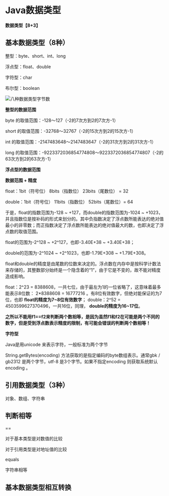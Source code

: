 # Java数据类型

**数据类型【8+3】**



## 基本数据类型（8种）

整型：byte、short、int、long

浮点型：float、double

字符型：char

布尔型：boolean

![八种数据类型字节数](https://pic4.zhimg.com/80/v2-a4de2da2942089375382858919e3ae63_720w.png)



**整型的数据范围**

byte 的取值范围：-128～127（-2的7次方到2的7次方-1）

short 的取值范围：-32768～32767（-2的15次方到2的15次方-1）

int 的取值范围：-2147483648～2147483647（-2的31次方到2的31次方-1）

long 的取值范围：-9223372036854774808～9223372036854774807（-2的63次方到2的63次方-1）

**浮点型的数据范围**

**数据范围 + 精度**

float：1bit（符号位） 8bits（指数位） 23bits（尾数位） = 32

double：1bit（符号位） 11bits（指数位） 52bits（尾数位）= 64

于是，float的指数范围为-128 ~ +127，而double的指数范围为-1024 ~ +1023，并且指数位是按补码的形式来划分的。其中负指数决定了浮点数所能表达的绝对值最小的非零数；而正指数决定了浮点数所能表达的绝对值最大的数，也即决定了浮点数的取值范围。

float的范围为-2^128 ~ +2^127，也即-3.40E+38 ~ +3.40E+38；

double的范围为-2^1024 ~ +2^1023，也即-1.79E+308 ~ +1.79E+308。

float和double的精度是由尾数的位数来决定的。浮点数在内存中是按科学计数法来存储的，其整数部分始终是一个隐含着的“1”，由于它是不变的，故不能对精度造成影响。

float：2^23 = 8388608，一共七位，由于最左为1的一位省略了，这意味着最多能表示8位数： 2*8388608 = 16777216 。有8位有效数字，但绝对能保证的为7位，也即 **float的精度为7~8位有效数字**；
double：2^52 = 4503599627370496，一共16位，同理， **double的精度为16~17位**。

**之所以不能用f1==f2来判断两个数相等，是因为虽然f1和f2在可能是两个不同的数字，但是受到浮点数表示精度的限制，有可能会错误的判断两个数相等！**



**字符型**

Java是用unicode 来表示字符，一般标准为两个字节

String.getBytes(encoding) 方法获取的是指定编码的byte数组表示。通常gbk / gb2312 是两个字节，utf-8 是3个字节。如果不指定encoding 则获取系统默认encoding 。







## **引用数据类型**（3种）

对象、数组、字符串















## 判断相等

==

对于基本类型是对数值的比较

对于引用类型是对地址值的比较

equals

字符串相等





## 基本数据类型相互转换



